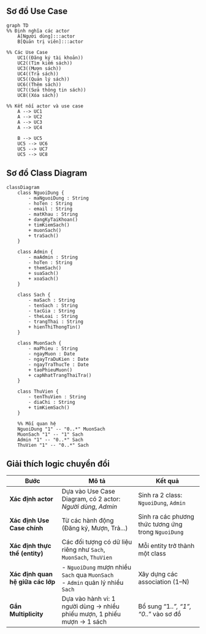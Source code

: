 ## Sơ đồ Use Case
```mermaid
graph TD
%% Định nghĩa các actor
    A[Người dùng]:::actor
    B[Quản trị viên]:::actor

%% Các Use Case
    UC1((Đăng ký tài khoản))
    UC2((Tìm kiếm sách))
    UC3((Mượn sách))
    UC4((Trả sách))
    UC5((Quản lý sách))
    UC6((Thêm sách))
    UC7((Sửa thông tin sách))
    UC8((Xóa sách))

%% Kết nối actor và use case
    A --> UC1
    A --> UC2
    A --> UC3
    A --> UC4

    B --> UC5
    UC5 --> UC6
    UC5 --> UC7
    UC5 --> UC8

```
## Sơ đồ Class Diagram
```mermaid
classDiagram
    class NguoiDung {
        - maNguoiDung : String
        - hoTen : String
        - email : String
        - matKhau : String
        + dangKyTaiKhoan()
        + timKiemSach()
        + muonSach()
        + traSach()
    }

    class Admin {
        - maAdmin : String
        - hoTen : String
        + themSach()
        + suaSach()
        + xoaSach()
    }

    class Sach {
        - maSach : String
        - tenSach : String
        - tacGia : String
        - theLoai : String
        - trangThai : String
        + hienThiThongTin()
    }

    class MuonSach {
        - maPhieu : String
        - ngayMuon : Date
        - ngayTraDuKien : Date
        - ngayTraThucTe : Date
        + taoPhieuMuon()
        + capNhatTrangThaiTra()
    }

    class ThuVien {
        - tenThuVien : String
        - diaChi : String
        + timKiemSach()
    }

    %% Mối quan hệ
    NguoiDung "1" -- "0..*" MuonSach 
    MuonSach "1" -- "1" Sach
    Admin "1" -- "0..*" Sach
    ThuVien "1" -- "0..*" Sach 
```

## Giải thích logic chuyển đổi

| **Bước**                          | **Mô tả**                                                                               | **Kết quả**                                         |
| --------------------------------- |-----------------------------------------------------------------------------------------| --------------------------------------------------- |
| **Xác định actor**                | Dựa vào Use Case Diagram, có 2 actor: *Người dùng*, *Admin*                             | Sinh ra 2 class: `NguoiDung`, `Admin`               |
| **Xác định Use Case chính**   | Từ các hành động (Đăng ký, Mượn, Trả...)                                                | Sinh ra các phương thức tương ứng trong `NguoiDung` |
| **Xác định thực thể (entity)** | Các đối tượng có dữ liệu riêng như `Sach`, `MuonSach`, `ThuVien`                        | Mỗi entity trở thành một class                      |
| **Xác định quan hệ giữa các lớp** | - `NguoiDung` mượn nhiều `Sach` qua `MuonSach`<br>- `Admin` quản lý nhiều `Sach`   | Xây dựng các association (1–N)                      |
|**Gắn Multiplicity**          | Dựa vào hành vi: 1 người dùng → nhiều phiếu mượn, 1 phiếu mượn → 1 sách                 | Bổ sung “1..*”, “1”, “0..*” vào sơ đồ               |
